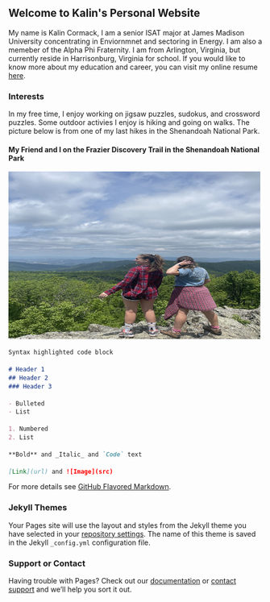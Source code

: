 ## Welcome to Kalin's Personal Website

My name is Kalin Cormack, I am a senior ISAT major at James Madison University concentrating in Enviornmnet and sectoring in Energy. I am also a memeber of the Alpha Phi Fraternity. I am from Arlington, Virginia, but currently reside in Harrisonburg, Virginia for school. If you would like to know more about my education and career, you can visit my online resume <a href="https://kalincormack.github.io/Resume/">here</a>.


### Interests

In my free time, I enjoy working on jigsaw puzzles, sudokus, and crossword puzzles. Some outdoor activies I enjoy is hiking and going on walks. The picture below is from one of my last hikes in the Shenandoah National Park. 

<body>

<h4>My Friend and I on the Frazier Discovery Trail in the Shenandoah National Park</h4>
<img src="IMG_9469.JPG" alt="My Friend and I on the Frazier Discovery Trail in the Shenandoah National Park" width="500" height="333">

</body>

```markdown
Syntax highlighted code block

# Header 1
## Header 2
### Header 3

- Bulleted
- List

1. Numbered
2. List

**Bold** and _Italic_ and `Code` text

[Link](url) and ![Image](src)
```

For more details see [GitHub Flavored Markdown](https://guides.github.com/features/mastering-markdown/).

### Jekyll Themes

Your Pages site will use the layout and styles from the Jekyll theme you have selected in your [repository settings](https://github.com/kalincormack/Personal-Website/settings/pages). The name of this theme is saved in the Jekyll `_config.yml` configuration file.

### Support or Contact

Having trouble with Pages? Check out our [documentation](https://docs.github.com/categories/github-pages-basics/) or [contact support](https://support.github.com/contact) and we’ll help you sort it out.
